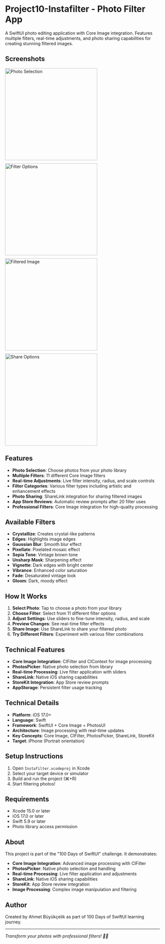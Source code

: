 # Project10-Instafilter - Photo Filter App

A SwiftUI photo editing application with Core Image integration. Features multiple filters, real-time adjustments, and photo sharing capabilities for creating stunning filtered images.

## Screenshots

<div style="display: flex; gap: 10px; flex-wrap: wrap;">
    <img src="./Screenshot1.png" width="300" alt="Photo Selection">
    <img src="./Screenshot2.png" width="300" alt="Filter Options">
    <img src="./Screenshot3.png" width="300" alt="Filtered Image">
    <img src="./Screenshot4.png" width="300" alt="Share Options">
</div>

## Features

- **Photo Selection**: Choose photos from your photo library
- **Multiple Filters**: 11 different Core Image filters
- **Real-time Adjustments**: Live filter intensity, radius, and scale controls
- **Filter Categories**: Various filter types including artistic and enhancement effects
- **Photo Sharing**: ShareLink integration for sharing filtered images
- **App Store Reviews**: Automatic review prompts after 20 filter uses
- **Professional Filters**: Core Image integration for high-quality processing

## Available Filters

- **Crystallize**: Creates crystal-like patterns
- **Edges**: Highlights image edges
- **Gaussian Blur**: Smooth blur effect
- **Pixellate**: Pixelated mosaic effect
- **Sepia Tone**: Vintage brown tone
- **Unsharp Mask**: Sharpening effect
- **Vignette**: Dark edges with bright center
- **Vibrance**: Enhanced color saturation
- **Fade**: Desaturated vintage look
- **Gloom**: Dark, moody effect

## How It Works

1. **Select Photo**: Tap to choose a photo from your library
2. **Choose Filter**: Select from 11 different filter options
3. **Adjust Settings**: Use sliders to fine-tune intensity, radius, and scale
4. **Preview Changes**: See real-time filter effects
5. **Share Image**: Use ShareLink to share your filtered photo
6. **Try Different Filters**: Experiment with various filter combinations

## Technical Features

- **Core Image Integration**: CIFilter and CIContext for image processing
- **PhotosPicker**: Native photo selection from library
- **Real-time Processing**: Live filter application with sliders
- **ShareLink**: Native iOS sharing capabilities
- **StoreKit Integration**: App Store review prompts
- **AppStorage**: Persistent filter usage tracking

## Technical Details

- **Platform**: iOS 17.0+
- **Language**: Swift
- **Framework**: SwiftUI + Core Image + PhotosUI
- **Architecture**: Image processing with real-time updates
- **Key Concepts**: Core Image, CIFilter, PhotosPicker, ShareLink, StoreKit
- **Target**: iPhone (Portrait orientation)

## Setup Instructions

1. Open `Instafilter.xcodeproj` in Xcode
2. Select your target device or simulator
3. Build and run the project (⌘+R)
4. Start filtering photos!

## Requirements

- Xcode 15.0 or later
- iOS 17.0 or later
- Swift 5.9 or later
- Photo library access permission

## About

This project is part of the "100 Days of SwiftUI" challenge. It demonstrates:

- **Core Image Integration**: Advanced image processing with CIFilter
- **PhotosPicker**: Native photo selection and handling
- **Real-time Processing**: Live filter application and adjustments
- **ShareLink**: Native iOS sharing capabilities
- **StoreKit**: App Store review integration
- **Image Processing**: Complex image manipulation and filtering

## Author

Created by Ahmet Büyükçelik as part of 100 Days of SwiftUI learning journey.

---

*Transform your photos with professional filters! 📸✨*
